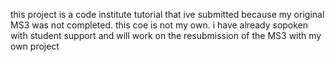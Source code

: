 this project is a code institute tutorial that ive submitted because my original MS3 was not completed.
this coe is not my own.
i have already sopoken with student support and will work on the resubmission of the MS3 with my own project 
